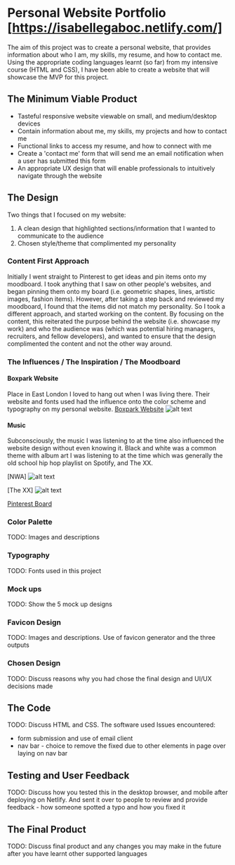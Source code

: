 # Personal Website Portfolio [https://isabellegaboc.netlify.com/]

The aim of this project was to create a personal website, that provides information about who I am, my skills, my resume, and how to contact me. Using the appropriate coding languages learnt (so far) from my intensive course (HTML and CSS), I have been able to create a website that will showcase the MVP for this project.

## The Minimum Viable Product

* Tasteful responsive website viewable on small, and medium/desktop devices
* Contain information about me, my skills, my projects and how to contact me
* Functional links to access my resume, and how to connect with me
* Create a 'contact me' form that will send me an email notification when a user has submitted this form
* An appropriate UX design that will enable professionals to intuitively navigate through the website

## The Design
Two things that I focused on my website:
1. A clean design that highlighted sections/information that I wanted to communicate to the audience
2. Chosen style/theme that complimented my personality

### Content First Approach
Initially I went straight to Pinterest to get ideas and pin items onto my moodboard. I took anything that I saw on other people's websites, and began pinning them onto my board (i.e. geometric shapes, lines, artistic images, fashion items). However, after taking a step back and reviewed my moodboard, I found that the items did not match my personality. So I took a different approach, and started working on the content. By focusing on the content, this reiterated the purpose behind the website (i.e. showcase my work) and who the audience was (which was potential hiring managers, recruiters, and fellow developers), and wanted to ensure that the design complimented the content and not the other way around.


### The Influences / The Inspiration / The Moodboard


#### Boxpark Website
Place in East London I loved to hang out when I was living there. Their website and fonts used had the influence onto the color scheme and typography on my personal website.
[Boxpark Website](https://www.boxpark.co.uk/)
![alt text](https://www.boxpark.co.uk/assets/Uploads/_resampled/FillWyIxOTIwIiwiMTA4MCJd/Boxpark-Shoreditch-East.jpg "Box Park Image")

#### Music
Subconsciously, the music I was listening to at the time also influenced the website design without even knowing it. Black and white was a common theme with album art I was listening to at the time which was generally the old school hip hop playlist on Spotify, and The XX.

[NWA]
![alt text](http://3.bp.blogspot.com/-CwY-JFwMa1A/VPIzmuv_JWI/AAAAAAAAUHc/nKkYueR-zGc/s1600/Straight-Outta-Compton-NWA-Movie-2.jpg "NWA album art")

[The XX]
![alt text](https://i.ytimg.com/vi/sI6hApZPv7A/maxresdefault.jpg "The XX")



[Pinterest Board](https://au.pinterest.com/igaboc/personal-website-inspiration/ "Personal Website Moodboard")

### Color Palette
TODO: Images and descriptions

### Typography
TODO: Fonts used in this project

### Mock ups
TODO: Show the 5 mock up designs

### Favicon Design
TODO: Images and descriptions. Use of favicon generator and the three outputs

### Chosen Design
TODO: Discuss reasons why you had chose the final design and UI/UX decisions made

## The Code

TODO: Discuss HTML and CSS. The software used Issues encountered: 
* form submission and use of email client
* nav bar - choice to remove the fixed due to other elements in page over laying on nav bar

## Testing and User Feedback
TODO: Discuss how you tested this in the desktop browser, and mobile after deploying on Netlify. And sent it over to people to review and provide feedback - how someone spotted a typo and how you fixed it

## The Final Product
TODO: Discuss final product and any changes you may make in the future after you have learnt other supported languages
